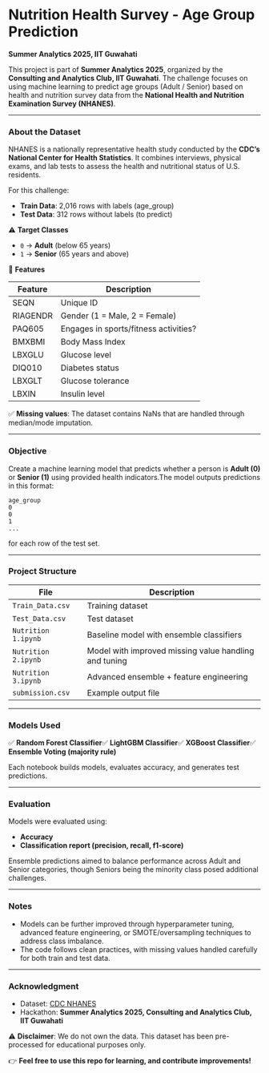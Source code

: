 
# Nutrition Health Survey - Age Group Prediction

**Summer Analytics 2025, IIT Guwahati**

This project is part of **Summer Analytics 2025**, organized by the **Consulting and Analytics Club, IIT Guwahati**. The challenge focuses on using machine learning to predict age groups (Adult / Senior) based on health and nutrition survey data from the **National Health and Nutrition Examination Survey (NHANES)**.

---

### About the Dataset

NHANES is a nationally representative health study conducted by the **CDC’s National Center for Health Statistics**. It combines interviews, physical exams, and lab tests to assess the health and nutritional status of U.S. residents.

For this challenge:

- **Train Data**: 2,016 rows with labels (age_group)
- **Test Data**: 312 rows without labels (to predict)

⚠️ **Target Classes**

- `0` → **Adult** (below 65 years)
- `1` → **Senior** (65 years and above)

📌 **Features**

| Feature  | Description                           |
| -------- | ------------------------------------- |
| SEQN     | Unique ID                             |
| RIAGENDR | Gender (1 = Male, 2 = Female)         |
| PAQ605   | Engages in sports/fitness activities? |
| BMXBMI   | Body Mass Index                       |
| LBXGLU   | Glucose level                         |
| DIQ010   | Diabetes status                       |
| LBXGLT   | Glucose tolerance                     |
| LBXIN    | Insulin level                         |

✅ **Missing values**: The dataset contains NaNs that are handled through median/mode imputation.

---

### Objective

Create a machine learning model that predicts whether a person is **Adult (0)** or **Senior (1)** using provided health indicators.The model outputs predictions in this format:

```
age_group
0
0
1
...
```

for each row of the test set.

---

### Project Structure

| File                | Description                                           |
| ------------------- | ----------------------------------------------------- |
| `Train_Data.csv`    | Training dataset                                      |
| `Test_Data.csv`     | Test dataset                                          |
| `Nutrition 1.ipynb` | Baseline model with ensemble classifiers              |
| `Nutrition 2.ipynb` | Model with improved missing value handling and tuning |
| `Nutrition 3.ipynb` | Advanced ensemble + feature engineering               |
| `submission.csv`    | Example output file                                   |

---

### Models Used

✅ **Random Forest Classifier**✅ **LightGBM Classifier**✅ **XGBoost Classifier**✅ **Ensemble Voting (majority rule)**

Each notebook builds models, evaluates accuracy, and generates test predictions.

---

### Evaluation

Models were evaluated using:

- **Accuracy**
- **Classification report (precision, recall, f1-score)**

Ensemble predictions aimed to balance performance across Adult and Senior categories, though Seniors being the minority class posed additional challenges.

---

### Notes

- Models can be further improved through hyperparameter tuning, advanced feature engineering, or SMOTE/oversampling techniques to address class imbalance.
- The code follows clean practices, with missing values handled carefully for both train and test data.

---

### Acknowledgment

- Dataset: [CDC NHANES](https://www.cdc.gov/nchs/nhanes/index.htm)
- Hackathon: **Summer Analytics 2025, Consulting and Analytics Club, IIT Guwahati**

⚠️ **Disclaimer**: We do not own the data. This dataset has been pre-processed for educational purposes only.

👉 **Feel free to use this repo for learning, and contribute improvements!**
